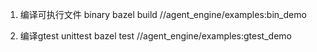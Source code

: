 
1. 编译可执行文件 binary
bazel build //agent_engine/examples:bin_demo

2. 编译gtest unittest
bazel test //agent_engine/examples:gtest_demo
